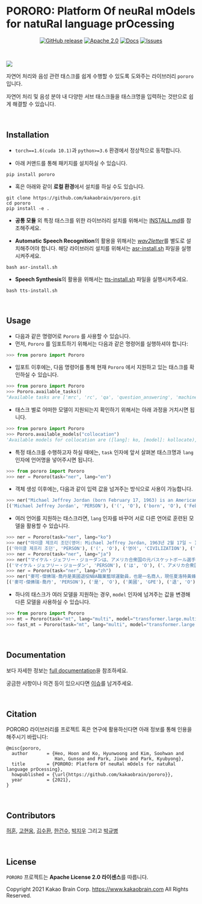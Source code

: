 # PORORO: Platform Of neuRal mOdels for natuRal language prOcessing

<p align="center">
  <a href="https://github.com/kakaobrain/pororo/releases"><img alt="GitHub release" src="https://img.shields.io/github/release/kakaobrain/pororo.svg" /></a>
  <a href="https://github.com/kakaobrain/pororo/blob/master/LICENSE"><img alt="Apache 2.0" src="https://img.shields.io/badge/license-Apache%202.0-blue.svg" /></a>
  <a href="https://kakaobrain.github.io/pororo/"><img alt="Docs" src="https://img.shields.io/badge/docs-passing-success.svg" /></a>
  <a href="https://github.com/kakaobrain/pororo/issues"><img alt="Issues" src="https://img.shields.io/github/issues/kakaobrain/pororo" /></a>
</p>

<br>

![](assets/usage.gif)

자연어 처리와 음성 관련 태스크를 쉽게 수행할 수 있도록 도와주는 라이브러리 `pororo` 입니다.

자연어 처리 및 음성 분야 내 다양한 서브 태스크들을 태스크명을 입력하는 것만으로 쉽게 해결할 수 있습니다.

<br>

## Installation

- `torch==1.6(cuda 10.1)`과 `python>=3.6` 환경에서 정상적으로 동작합니다.

- 아래 커맨드를 통해 패키지를 설치하실 수 있습니다.

```console
pip install pororo
```

- 혹은 아래와 같이 **로컬 환경**에서 설치를 하실 수도 있습니다.

```console
git clone https://github.com/kakaobrain/pororo.git
cd pororo
pip install -e .
```

- **공통 모듈** 외 특정 태스크를 위한 라이브러리 설치를 위해서는 [INSTALL.md](INSTALL.ko.md)를 참조해주세요.

- **Automatic Speech Recognition**의 활용을 위해서는 [_wav2letter_](https://github.com/facebookresearch/wav2letter)를 별도로 설치해주어야 합니다. 해당 라이브러리 설치를 위해서는 [asr-install.sh](asr-install.sh) 파일을 실행시켜주세요.

```console
bash asr-install.sh
```

- **Speech Synthesis**의 활용을 위해서는 [tts-install.sh](tts-install.sh) 파일을 실행시켜주세요.

```console
bash tts-install.sh
```

<br>

## Usage

- 다음과 같은 명령어로 `Pororo` 를 사용할 수 있습니다.
- 먼저, `Pororo` 를 임포트하기 위해서는 다음과 같은 명령어를 실행하셔야 합니다:

```python
>>> from pororo import Pororo
```

- 임포트 이후에는, 다음 명령어를 통해 현재 `Pororo` 에서 지원하고 있는 태스크를 확인하실 수 있습니다.

```python
>>> from pororo import Pororo
>>> Pororo.available_tasks()
"Available tasks are ['mrc', 'rc', 'qa', 'question_answering', 'machine_reading_comprehension', 'reading_comprehension', 'sentiment', 'sentiment_analysis', 'nli', 'natural_language_inference', 'inference', 'fill', 'fill_in_blank', 'fib', 'para', 'pi', 'cse', 'contextual_subword_embedding', 'similarity', 'sts', 'semantic_textual_similarity', 'sentence_similarity', 'sentvec', 'sentence_embedding', 'sentence_vector', 'se', 'inflection', 'morphological_inflection', 'g2p', 'grapheme_to_phoneme', 'grapheme_to_phoneme_conversion', 'w2v', 'wordvec', 'word2vec', 'word_vector', 'word_embedding', 'tokenize', 'tokenise', 'tokenization', 'tokenisation', 'tok', 'segmentation', 'seg', 'mt', 'machine_translation', 'translation', 'pos', 'tag', 'pos_tagging', 'tagging', 'const', 'constituency', 'constituency_parsing', 'cp', 'pg', 'collocation', 'collocate', 'col', 'word_translation', 'wt', 'summarization', 'summarisation', 'text_summarization', 'text_summarisation', 'summary', 'gec', 'review', 'review_scoring', 'lemmatization', 'lemmatisation', 'lemma', 'ner', 'named_entity_recognition', 'entity_recognition', 'zero-topic', 'dp', 'dep_parse', 'caption', 'captioning', 'asr', 'speech_recognition', 'st', 'speech_translation', 'ocr', 'srl', 'semantic_role_labeling', 'p2g', 'aes', 'essay', 'qg', 'question_generation', 'age_suitability']"
```

- 태스크 별로 어떠한 모델이 지원되는지 확인하기 위해서는 아래 과정을 거치시면 됩니다.

```python
>>> from pororo import Pororo
>>> Pororo.available_models("collocation")
'Available models for collocation are ([lang]: ko, [model]: kollocate), ([lang]: en, [model]: collocate.en), ([lang]: ja, [model]: collocate.ja), ([lang]: zh, [model]: collocate.zh)'
```

- 특정 태스크를 수행하고자 하실 때에는, `task` 인자에 앞서 살펴본 태스크명과 `lang` 인자에 언어명을 넣어주시면 됩니다.

```python
>>> from pororo import Pororo
>>> ner = Pororo(task="ner", lang="en")
```

- 객체 생성 이후에는, 다음과 같이 입력 값을 넘겨주는 방식으로 사용이 가능합니다.

```python
>>> ner("Michael Jeffrey Jordan (born February 17, 1963) is an American businessman and former professional basketball player.")
[('Michael Jeffrey Jordan', 'PERSON'), ('(', 'O'), ('born', 'O'), ('February 17, 1963)', 'DATE'), ('is', 'O'), ('an', 'O'), ('American', 'NORP'), ('businessman', 'O'), ('and', 'O'), ('former', 'O'), ('professional', 'O'), ('basketball', 'O'), ('player', 'O'), ('.', 'O')]
```

- 여러 언어를 지원하는 태스크라면, `lang` 인자를 바꾸어 서로 다른 언어로 훈련된 모델을 활용할 수 있습니다.

```python
>>> ner = Pororo(task="ner", lang="ko")
>>> ner("마이클 제프리 조던(영어: Michael Jeffrey Jordan, 1963년 2월 17일 ~ )은 미국의 은퇴한 농구 선수이다.")
[('마이클 제프리 조던', 'PERSON'), ('(', 'O'), ('영어', 'CIVILIZATION'), (':', 'O'), (' ', 'O'), ('Michael Jeffrey Jordan', 'PERSON'), (',', 'O'), (' ', 'O'), ('1963년 2월 17일 ~', 'DATE'), (' ', 'O'), (')은', 'O'), (' ', 'O'), ('미국', 'LOCATION'), ('의', 'O'), (' ', 'O'), ('은퇴한', 'O'), (' ', 'O'), ('농구 선수', 'CIVILIZATION'), ('이다.', 'O')]
>>> ner = Pororo(task="ner", lang="ja")
>>> ner("マイケル・ジェフリー・ジョーダンは、アメリカ合衆国の元バスケットボール選手")
[('マイケル・ジェフリー・ジョーダン', 'PERSON'), ('は', 'O'), ('、アメリカ合衆国', 'O'), ('の', 'O'), ('元', 'O'), ('バスケットボール', 'O'), ('選手', 'O')]
>>> ner = Pororo(task="ner", lang="zh")
>>> ner("麥可·傑佛瑞·喬丹是美國退役NBA職業籃球運動員，也是一名商人，現任夏洛特黃蜂董事長及主要股東")
[('麥可·傑佛瑞·喬丹', 'PERSON'), ('是', 'O'), ('美國', 'GPE'), ('退', 'O'), ('役', 'O'), ('nba', 'ORG'), ('職', 'O'), ('業', 'O'), ('籃', 'O'), ('球', 'O'), ('運', 'O'), ('動', 'O'), ('員', 'O'), ('，', 'O'), ('也', 'O'), ('是', 'O'), ('一', 'O'), ('名', 'O'), ('商', 'O'), ('人', 'O'), ('，', 'O'), ('現', 'O'), ('任', 'O'), ('夏洛特黃蜂', 'ORG'), ('董', 'O'), ('事', 'O'), ('長', 'O'), ('及', 'O'), ('主', 'O'), ('要', 'O'), ('股', 'O'), ('東', 'O')]
```

- 하나의 태스크가 여러 모델을 지원하는 경우, `model` 인자에 넘겨주는 값을 변경해 다른 모델을 사용하실 수 있습니다.

```python
>>> from pororo import Pororo
>>> mt = Pororo(task="mt", lang="multi", model="transformer.large.multi.mtpg")
>>> fast_mt = Pororo(task="mt", lang="multi", model="transformer.large.multi.fast.mtpg")
```

<br>

## Documentation

보다 자세한 정보는 [full documentation](https://kakaobrain.github.io/pororo/)을 참조하세요.

궁금한 사항이나 의견 등이 있으시다면 [이슈](https://github.com/kakaobrain/pororo/issues)를 남겨주세요.

<br>

## Citation

PORORO 라이브러리를 프로젝트 혹은 연구에 활용하신다면 아래 정보를 통해 인용을 해주시기 바랍니다:

```
@misc{pororo,
  author       = {Heo, Hoon and Ko, Hyunwoong and Kim, Soohwan and
                  Han, Gunsoo and Park, Jiwoo and Park, Kyubyong},
  title        = {PORORO: Platform Of neuRal mOdels for natuRal language prOcessing},
  howpublished = {\url{https://github.com/kakaobrain/pororo}},
  year         = {2021},
}
```

<br>

## Contributors

[허훈](https://github.com/huffon), [고현웅](https://github.com/hyunwoongko), [김수환](https://github.com/sooftware), [한건수](https://github.com/robinsongh381), [박지우](https://github.com/bernardscumm) 그리고 [박규병](https://github.com/Kyubyong)

<br>

## License

`PORORO` 프로젝트는 **Apache License 2.0 라이센스**를 따릅니다.

Copyright 2021 Kakao Brain Corp. <https://www.kakaobrain.com> All Rights Reserved.
